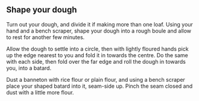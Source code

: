 ## Shape your dough

Turn out your dough, and divide it if making more than one loaf. Using your hand and a bench scraper, shape your dough into a rough boule and allow to rest for another few minutes.

Allow the dough to settle into a circle, then with lightly floured hands pick up the edge nearest to you and fold it in towards the centre. Do the same with each side, then fold over the far edge and roll the dough in towards you, into a batard.

Dust a banneton with rice flour or plain flour, and using a bench scraper place your shaped batard into it, seam-side up. Pinch the seam closed and dust with a little more flour.